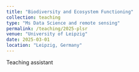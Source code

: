 ```yaml
---
title: "Biodiversity and Ecosystem Functioning"
collection: teaching
type: "Ms Data Science and remote sensing"
permalink: /teaching/2025-plsr
venue: "University of Leipzig"
date: 2025-03-01
location: "Leipzig, Germany"
---
```


Teaching assistant
